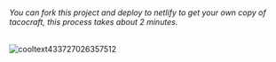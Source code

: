 ###### You can fork this project and deploy to netlify to get your own copy of tacocraft, this process takes about 2 minutes.
![cooltext433727026357512](https://user-images.githubusercontent.com/119009502/232168029-10e2e28f-4dd4-42e4-978e-b98581c29493.png)

